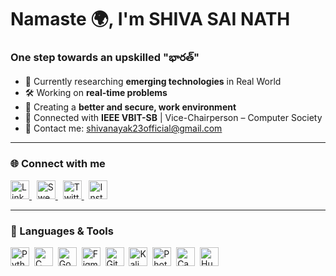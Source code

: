 # Namaste 🌍, I'm SHIVA SAI NATH

### One step towards an upskilled "**భారత్**"

- 🔭 Currently researching **emerging technologies** in Real World  
- 🛠️ Working on **real-time problems**  
- 🌱 Creating a **better and secure, work environment**  
- 🤝 Connected with **IEEE VBIT-SB** | Vice-Chairperson – Computer Society  
- 📩 Contact me: [shivanayak23official@gmail.com](mailto:shivanayak23official@gmail.com)

---

### 🌐 Connect with me

<p align="left">
  <a href="https://www.linkedin.com/in/shivanayakofficial" target="_blank">
    <img src="https://cdn.jsdelivr.net/gh/devicons/devicon/icons/linkedin/linkedin-original.svg" alt="LinkedIn" width="30" />
  </a>&nbsp;
  <a href="https://code.swecha.org/ShivaNayakkk" target="_blank">
    <img src="https://cdn-icons-png.flaticon.com/512/5968/5968853.png" alt="Swecha / GitLab" width="30" />
  </a>&nbsp;
  <a href="https://x.com/MrShivaNayak" target="_blank">
    <img src="https://cdn-icons-png.flaticon.com/512/3670/3670151.png" alt="Twitter (X)" width="30" />
  </a>&nbsp;
  <a href="https://www.instagram.com/shiva_nayakkk" target="_blank">
    <img src="https://cdn-icons-png.flaticon.com/512/2111/2111463.png" alt="Instagram" width="30" />
  </a>
</p>

---

### 🧰 Languages & Tools

<p align="left">
  <img src="https://cdn.jsdelivr.net/gh/devicons/devicon/icons/python/python-original.svg" alt="Python" width="30" />&nbsp;
  <img src="https://cdn.jsdelivr.net/gh/devicons/devicon/icons/c/c-original.svg" alt="C" width="30" />&nbsp;
  <img src="https://www.vectorlogo.zone/logos/google_colab/google_colab-icon.svg" alt="Google Colab" width="30" />&nbsp;
  <img src="https://cdn.jsdelivr.net/gh/devicons/devicon/icons/figma/figma-original.svg" alt="Figma" width="30" />&nbsp;
  <img src="https://cdn.jsdelivr.net/gh/devicons/devicon/icons/git/git-original.svg" alt="Git" width="30" />&nbsp;
  <img src="https://upload.wikimedia.org/wikipedia/commons/2/2d/Kali_Linux_logo.png" alt="Kali Linux" width="30" />&nbsp;
  <img src="https://cdn-icons-png.flaticon.com/512/888/888897.png" alt="Photoshop" width="30" />&nbsp;
  <img src="https://upload.wikimedia.org/wikipedia/commons/0/08/Canva_icon_2021.svg" alt="Canva" width="30" />&nbsp;
  <img src="https://huggingface.co/datasets/huggingface/brand-assets/resolve/main/hf-logo.svg" alt="Hugging Face" width="30" />
</p>
